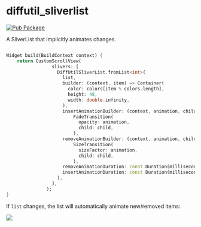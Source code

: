 # diffutil_sliverlist

[![Pub Package](https://img.shields.io/pub/v/diffutil_sliverlist.svg)](https://pub.dartlang.org/packages/diffutil_sliverlist)

A SliverList that implicitly animates changes.



```dart

Widget build(BuildContext context) {
    return CustomScrollView(
                 slivers: [
                   DiffUtilSliverList.fromList<int>(
                     list,
                     builder: (context, item) => Container(
                       color: colors[item % colors.length],
                       height: 48,
                       width: double.infinity,
                     ),
                     insertAnimationBuilder: (context, animation, child) =>
                         FadeTransition(
                           opacity: animation,
                           child: child,
                         ),
                     removeAnimationBuilder: (context, animation, child) =>
                         SizeTransition(
                           sizeFactor: animation,
                           child: child,
                         ),
                     removeAnimationDuration: const Duration(milliseconds: 300),
                     insertAnimationDuration: const Duration(milliseconds: 120),
                   ),
                 ],
               );
}

```

If `list` changes, the list will automatically animate new/removed items:

![](https://media.giphy.com/media/LRgWnoPvRPW5WEeJYq/giphy.gif)